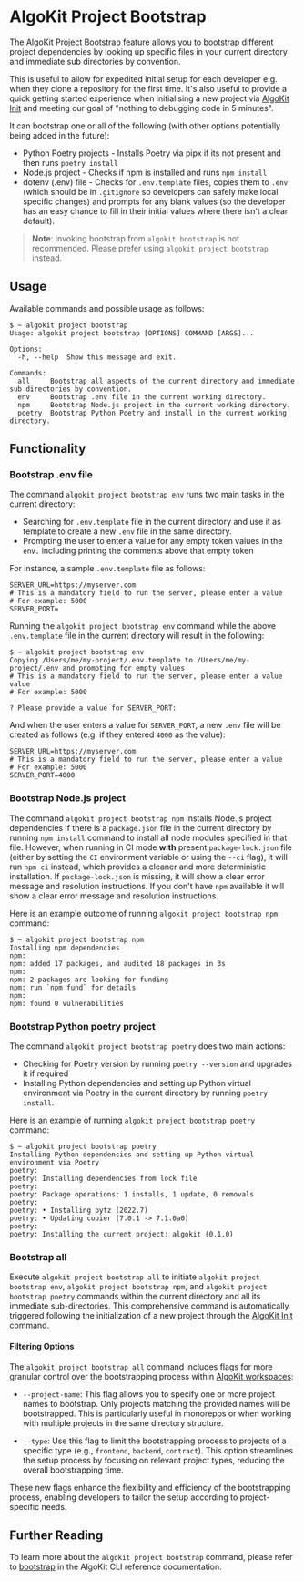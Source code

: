 # AlgoKit Project Bootstrap

The AlgoKit Project Bootstrap feature allows you to bootstrap different project dependencies by looking up specific files in your current directory and immediate sub directories by convention.

This is useful to allow for expedited initial setup for each developer e.g. when they clone a repository for the first time. It's also useful to provide a quick getting started experience when initialising a new project via [AlgoKit Init](./init.md) and meeting our goal of "nothing to debugging code in 5 minutes".

It can bootstrap one or all of the following (with other options potentially being added in the future):

- Python Poetry projects - Installs Poetry via pipx if its not present and then runs `poetry install`
- Node.js project - Checks if npm is installed and runs `npm install`
- dotenv (.env) file - Checks for `.env.template` files, copies them to `.env` (which should be in `.gitignore` so developers can safely make local specific changes) and prompts for any blank values (so the developer has an easy chance to fill in their initial values where there isn't a clear default).

> **Note**: Invoking bootstrap from `algokit bootstrap` is not recommended. Please prefer using `algokit project bootstrap` instead.

## Usage

Available commands and possible usage as follows:

```
$ ~ algokit project bootstrap
Usage: algokit project bootstrap [OPTIONS] COMMAND [ARGS]...

Options:
  -h, --help  Show this message and exit.

Commands:
  all     Bootstrap all aspects of the current directory and immediate sub directories by convention.
  env     Bootstrap .env file in the current working directory.
  npm     Bootstrap Node.js project in the current working directory.
  poetry  Bootstrap Python Poetry and install in the current working directory.
```

## Functionality

### Bootstrap .env file

The command `algokit project bootstrap env` runs two main tasks in the current directory:

- Searching for `.env.template` file in the current directory and use it as template to create a new `.env` file in the same directory.
- Prompting the user to enter a value for any empty token values in the `env.` including printing the comments above that empty token

For instance, a sample `.env.template` file as follows:

```
SERVER_URL=https://myserver.com
# This is a mandatory field to run the server, please enter a value
# For example: 5000
SERVER_PORT=
```

Running the `algokit project bootstrap env` command while the above `.env.template` file in the current directory will result in the following:

```
$ ~ algokit project bootstrap env
Copying /Users/me/my-project/.env.template to /Users/me/my-project/.env and prompting for empty values
# This is a mandatory field to run the server, please enter a value value
# For example: 5000

? Please provide a value for SERVER_PORT:
```

And when the user enters a value for `SERVER_PORT`, a new `.env` file will be created as follows (e.g. if they entered `4000` as the value):

```
SERVER_URL=https://myserver.com
# This is a mandatory field to run the server, please enter a value
# For example: 5000
SERVER_PORT=4000
```

### Bootstrap Node.js project

The command `algokit project bootstrap npm` installs Node.js project dependencies if there is a `package.json` file in the current directory by running `npm install` command to install all node modules specified in that file. However, when running in CI mode **with** present `package-lock.json` file (either by setting the `CI` environment variable or using the `--ci` flag), it will run `npm ci` instead, which provides a cleaner and more deterministic installation. If `package-lock.json` is missing, it will show a clear error message and resolution instructions. If you don't have `npm` available it will show a clear error message and resolution instructions.

Here is an example outcome of running `algokit project bootstrap npm` command:

```
$ ~ algokit project bootstrap npm
Installing npm dependencies
npm:
npm: added 17 packages, and audited 18 packages in 3s
npm:
npm: 2 packages are looking for funding
npm: run `npm fund` for details
npm:
npm: found 0 vulnerabilities
```

### Bootstrap Python poetry project

The command `algokit project bootstrap poetry` does two main actions:

- Checking for Poetry version by running `poetry --version` and upgrades it if required
- Installing Python dependencies and setting up Python virtual environment via Poetry in the current directory by running `poetry install`.

Here is an example of running `algokit project bootstrap poetry` command:

```
$ ~ algokit project bootstrap poetry
Installing Python dependencies and setting up Python virtual environment via Poetry
poetry:
poetry: Installing dependencies from lock file
poetry:
poetry: Package operations: 1 installs, 1 update, 0 removals
poetry:
poetry: • Installing pytz (2022.7)
poetry: • Updating copier (7.0.1 -> 7.1.0a0)
poetry:
poetry: Installing the current project: algokit (0.1.0)
```

### Bootstrap all

Execute `algokit project bootstrap all` to initiate `algokit project bootstrap env`, `algokit project bootstrap npm`, and `algokit project bootstrap poetry` commands within the current directory and all its immediate sub-directories. This comprehensive command is automatically triggered following the initialization of a new project through the [AlgoKit Init](./init.md) command.

#### Filtering Options

The `algokit project bootstrap all` command includes flags for more granular control over the bootstrapping process within [AlgoKit workspaces](../init.md#workspaces):

- `--project-name`: This flag allows you to specify one or more project names to bootstrap. Only projects matching the provided names will be bootstrapped. This is particularly useful in monorepos or when working with multiple projects in the same directory structure.

- `--type`: Use this flag to limit the bootstrapping process to projects of a specific type (e.g., `frontend`, `backend`, `contract`). This option streamlines the setup process by focusing on relevant project types, reducing the overall bootstrapping time.

These new flags enhance the flexibility and efficiency of the bootstrapping process, enabling developers to tailor the setup according to project-specific needs.

## Further Reading

To learn more about the `algokit project bootstrap` command, please refer to [bootstrap](../../cli/index.md#bootstrap) in the AlgoKit CLI reference documentation.
